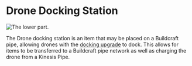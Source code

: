 # Drone Docking Station

![The lower part.](item:computronics:computronics.droneStation)

The Drone docking station is an item that may be placed on a Buildcraft pipe, allowing drones with the [docking upgrade](docking_upgrade.md) to dock. This allows for items to be transferred to a Buildcraft pipe network as well as charging the drone from a Kinesis Pipe.
